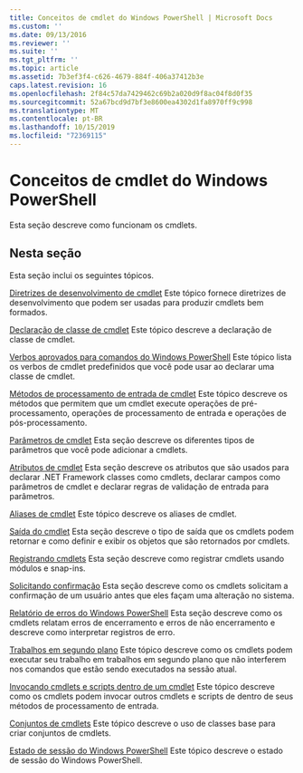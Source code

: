 ```yaml
---
title: Conceitos de cmdlet do Windows PowerShell | Microsoft Docs
ms.custom: ''
ms.date: 09/13/2016
ms.reviewer: ''
ms.suite: ''
ms.tgt_pltfrm: ''
ms.topic: article
ms.assetid: 7b3ef3f4-c626-4679-884f-406a37412b3e
caps.latest.revision: 16
ms.openlocfilehash: 2f84c57da7429462c69b2a020d9f8ac04f8d0f35
ms.sourcegitcommit: 52a67bcd9d7bf3e8600ea4302d1fa8970ff9c998
ms.translationtype: MT
ms.contentlocale: pt-BR
ms.lasthandoff: 10/15/2019
ms.locfileid: "72369115"
---
```

# <a name="windows-powershell-cmdlet-concepts"></a>Conceitos de cmdlet do Windows PowerShell

Esta seção descreve como funcionam os cmdlets.

## <a name="in-this-section"></a>Nesta seção

Esta seção inclui os seguintes tópicos.

[Diretrizes de desenvolvimento de cmdlet](./cmdlet-development-guidelines.md) Este tópico fornece diretrizes de desenvolvimento que podem ser usadas para produzir cmdlets bem formados.

[Declaração de classe de cmdlet](./cmdlet-class-declaration.md) Este tópico descreve a declaração de classe de cmdlet.

[Verbos aprovados para comandos do Windows PowerShell](./approved-verbs-for-windows-powershell-commands.md) Este tópico lista os verbos de cmdlet predefinidos que você pode usar ao declarar uma classe de cmdlet.

[Métodos de processamento de entrada de cmdlet](./cmdlet-input-processing-methods.md) Este tópico descreve os métodos que permitem que um cmdlet execute operações de pré-processamento, operações de processamento de entrada e operações de pós-processamento.

[Parâmetros de cmdlet](./cmdlet-parameters.md) Esta seção descreve os diferentes tipos de parâmetros que você pode adicionar a cmdlets.

[Atributos de cmdlet](./cmdlet-attributes.md) Esta seção descreve os atributos que são usados para declarar .NET Framework classes como cmdlets, declarar campos como parâmetros de cmdlet e declarar regras de validação de entrada para parâmetros.

[Aliases de cmdlet](./cmdlet-aliases.md) Este tópico descreve os aliases de cmdlet.

[Saída do cmdlet](./cmdlet-output.md) Esta seção descreve o tipo de saída que os cmdlets podem retornar e como definir e exibir os objetos que são retornados por cmdlets.

[Registrando cmdlets](./modules-and-snap-ins.md) Esta seção descreve como registrar cmdlets usando módulos e snap-ins.

[Solicitando confirmação](./requesting-confirmation-from-cmdlets.md) Esta seção descreve como os cmdlets solicitam a confirmação de um usuário antes que eles façam uma alteração no sistema.

[Relatório de erros do Windows PowerShell](./error-reporting-concepts.md) Esta seção descreve como os cmdlets relatam erros de encerramento e erros de não encerramento e descreve como interpretar registros de erro.

[Trabalhos em segundo plano](./background-jobs.md) Este tópico descreve como os cmdlets podem executar seu trabalho em trabalhos em segundo plano que não interferem nos comandos que estão sendo executados na sessão atual.

[Invocando cmdlets e scripts dentro de um cmdlet](./invoking-cmdlets-and-scripts-within-a-cmdlet.md) Este tópico descreve como os cmdlets podem invocar outros cmdlets e scripts de dentro de seus métodos de processamento de entrada.

[Conjuntos de cmdlets](./cmdlet-sets.md) Este tópico descreve o uso de classes base para criar conjuntos de cmdlets.

[Estado de sessão do Windows PowerShell](./windows-powershell-session-state.md) Este tópico descreve o estado de sessão do Windows PowerShell.
